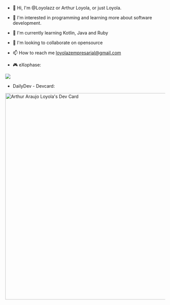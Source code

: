 - 👋 Hi, I'm @Loyolazz or Arthur Loyola, or just Loyola.
- 👀 I'm interested in programming and learning more about software development.
- 🌱 I'm currently learning Kotlin, Java and Ruby
- 💞️ I'm looking to collaborate on opensource
- 📫 How to reach me loyolazempresarial@gmail.com

- 🎮 eXophase:

<a href="https://www.exophase.com/user/loyolaz/"><img src="https://card.exophase.com/2/0/219463.png?1687121008"></a>

- DailyDev - Devcard:

<a href="https://app.daily.dev/arthuraraujoloyola"><img src="https://api.daily.dev/devcards/v2/WjIb6IjPPIRywvCrBgIBb.png?r=vxo&type=wide" width="652" alt="Arthur Araujo Loyola's Dev Card"/></a>
<!---
Loyolazz/Loyolazz is a ✨ special ✨ repository because its `README.md` (this file) appears on your GitHub profile.
You can click the Preview link to take a look at your changes.
--->



